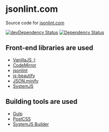 # jsonlint.com

Source code for [jsonlint.com](http://jsonlint.com)

[![devDependency Status](https://img.shields.io/david/dev/circlecell/jsonlintdotcom.svg)](https://david-dm.org/circlecell/jsonlintdotcom#info=devDependencies)
[![Dependency Status](https://img.shields.io/david/circlecell/jsonlintdotcom.svg)](https://david-dm.org/circlecell/jsonlintdotcom)

## Front-end libraries are used
- [VanillaJS :)](http://vanilla-js.com/)
- [CodeMirror](https://www.npmjs.com/package/codemirror)
- [jsonlint](https://www.npmjs.com/package/jsonlint)
- [js-beautify](https://www.npmjs.com/package/js-beautify)
- [JSON.minify](https://github.com/getify/JSON.minify/tree/javascript)
- [SystemJS](https://github.com/systemjs/systemjs)

## Building tools are used
- [Gulp](http://gulpjs.com/)
- [PostCSS](https://github.com/postcss/postcss)
- [SystemJS Builder](https://github.com/systemjs/builder)

